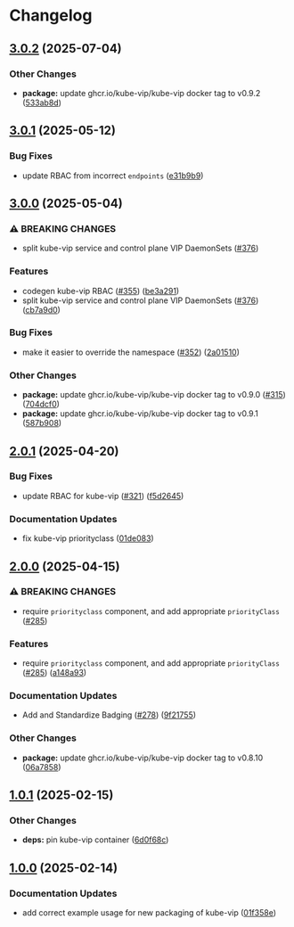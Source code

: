 # Changelog

## [3.0.2](https://github.com/marinatedconcrete/config/compare/kustomize-kube-vip@v3.0.1...kustomize-kube-vip@v3.0.2) (2025-07-04)


### Other Changes

* **package:** update ghcr.io/kube-vip/kube-vip docker tag to v0.9.2 ([533ab8d](https://github.com/marinatedconcrete/config/commit/533ab8d3957faa1775acff84cf3f7a8b3f46e607))

## [3.0.1](https://github.com/marinatedconcrete/config/compare/kustomize-kube-vip@v3.0.0...kustomize-kube-vip@v3.0.1) (2025-05-12)


### Bug Fixes

* update RBAC from incorrect `endpoints` ([e31b9b9](https://github.com/marinatedconcrete/config/commit/e31b9b9705dcfc58df5ece80a6b3ebdad4be9f6b))

## [3.0.0](https://github.com/marinatedconcrete/config/compare/kustomize-kube-vip@v2.0.1...kustomize-kube-vip@v3.0.0) (2025-05-04)


### ⚠ BREAKING CHANGES

* split kube-vip service and control plane VIP DaemonSets ([#376](https://github.com/marinatedconcrete/config/issues/376))

### Features

* codegen kube-vip RBAC ([#355](https://github.com/marinatedconcrete/config/issues/355)) ([be3a291](https://github.com/marinatedconcrete/config/commit/be3a29150d9ed2b24c7f89c6ed805afd1aa8e9a0))
* split kube-vip service and control plane VIP DaemonSets ([#376](https://github.com/marinatedconcrete/config/issues/376)) ([cb7a9d0](https://github.com/marinatedconcrete/config/commit/cb7a9d09c1736d0e9fb7c858183a17208ceb3430))


### Bug Fixes

* make it easier to override the namespace ([#352](https://github.com/marinatedconcrete/config/issues/352)) ([2a01510](https://github.com/marinatedconcrete/config/commit/2a015103aaabdb88ffa80580a43b873e04f91a3c))


### Other Changes

* **package:** update ghcr.io/kube-vip/kube-vip docker tag to v0.9.0 ([#315](https://github.com/marinatedconcrete/config/issues/315)) ([704dcf0](https://github.com/marinatedconcrete/config/commit/704dcf02e312d27fd733f46d3ba681aa14f9bab7))
* **package:** update ghcr.io/kube-vip/kube-vip docker tag to v0.9.1 ([587b908](https://github.com/marinatedconcrete/config/commit/587b908463c70125587df1ef7d80d1b19e1223cb))

## [2.0.1](https://github.com/marinatedconcrete/config/compare/kustomize-kube-vip@v2.0.0...kustomize-kube-vip@v2.0.1) (2025-04-20)


### Bug Fixes

* update RBAC for kube-vip ([#321](https://github.com/marinatedconcrete/config/issues/321)) ([f5d2645](https://github.com/marinatedconcrete/config/commit/f5d2645328d2c1b2c5091ee38b1a790070d53943))


### Documentation Updates

* fix kube-vip priorityclass ([01de083](https://github.com/marinatedconcrete/config/commit/01de083f5fd404f823abd7079e33363c1de85e19))

## [2.0.0](https://github.com/marinatedconcrete/config/compare/kustomize-kube-vip@v1.0.1...kustomize-kube-vip@v2.0.0) (2025-04-15)


### ⚠ BREAKING CHANGES

* require `priorityclass` component, and add appropriate `priorityClass` ([#285](https://github.com/marinatedconcrete/config/issues/285))

### Features

* require `priorityclass` component, and add appropriate `priorityClass` ([#285](https://github.com/marinatedconcrete/config/issues/285)) ([a148a93](https://github.com/marinatedconcrete/config/commit/a148a93e5638ad7b0822a1c23f58154e8642f5f5))


### Documentation Updates

* Add and Standardize Badging ([#278](https://github.com/marinatedconcrete/config/issues/278)) ([9f21755](https://github.com/marinatedconcrete/config/commit/9f21755bdeaa287887215ca76586aa070d17656e))


### Other Changes

* **package:** update ghcr.io/kube-vip/kube-vip docker tag to v0.8.10 ([06a7858](https://github.com/marinatedconcrete/config/commit/06a7858dca7bf6075ef091562b0206b2cf23c38b))

## [1.0.1](https://github.com/marinatedconcrete/config/compare/kustomize-kube-vip@v1.0.0...kustomize-kube-vip@v1.0.1) (2025-02-15)


### Other Changes

* **deps:** pin kube-vip container ([6d0f68c](https://github.com/marinatedconcrete/config/commit/6d0f68c1e105d5660077ad496fd2b8eff7938410))

## [1.0.0](https://github.com/marinatedconcrete/config/compare/kustomize-kube-vip-v0.1.0...kustomize-kube-vip@v1.0.0) (2025-02-14)


### Documentation Updates

* add correct example usage for new packaging of kube-vip ([01f358e](https://github.com/marinatedconcrete/config/commit/01f358e733be91690ba2ab4ba02bc4fa4c4b217c))
